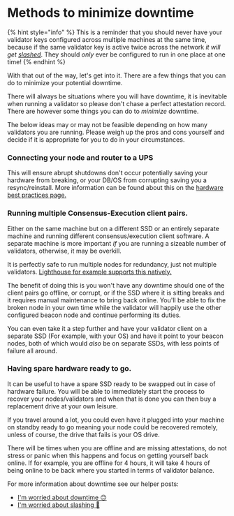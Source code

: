 # Methods to minimize downtime

{% hint style="info" %}
This is a reminder that you should never have your validator keys configured across multiple machines at the same time, because if the same validator key is active twice across the network _it will get_ [_slashed_](../staking-glossary.md#slashable-offenses). They should _only_ ever be configured to run in one place at one time!
{% endhint %}

With that out of the way, let's get into it. There are a few things that you can do to minimize your potential downtime.

There will always be situations where you will have downtime, it is inevitable when running a validator so please don't chase a perfect attestation record. There are however some things you can do to _minimize_ downtime.

The below ideas may or may not be feasible depending on how many validators you are running. Please weigh up the pros and cons yourself and decide if it is appropriate for you to do in your circumstances.

### Connecting your node and router to a UPS

This will ensure abrupt shutdowns don't occur potentially saving your hardware from breaking, or your DB/OS from corrupting saving you a resync/reinstall. More information can be found about this on the [hardware best practices page.](../hardware/hardware-best-practices.md)

### **Running multiple Consensus-Execution client pairs.**

Either on the same machine but on a different SSD or an entirely separate machine and running different consensus/execution client software. A separate machine is more important _if_ you are running a sizeable number of validators, otherwise, it may be overkill.

It is perfectly safe to run multiple nodes for redundancy, just not multiple validators. [Lighthouse for example supports this natively.](https://lighthouse-book.sigmaprime.io/redundancy.html)

The benefit of doing this is you won't have any downtime should one of the client pairs go offline, or corrupt, or if the SSD where it is sitting breaks and it requires manual maintenance to bring back online. You'll be able to fix the broken node in your own time while the validator will happily use the other configured beacon node and continue performing its duties.

You can even take it a step further and have your validator client on a separate SSD (For example, with your OS) and have it point to your beacon nodes, both of which would _also_ be on separate SSDs, with less points of failure all around.

### **Having spare hardware ready to go.**

It can be useful to have a spare SSD ready to be swapped out in case of hardware failure. You will be able to immediately start the process to recover your nodes/validators and when that is done you can then buy a replacement drive at your own leisure.

If you travel around a lot, you could even have it plugged into your machine on standby ready to go meaning your node could be recovered remotely, unless of course, the drive that fails is your OS drive.

There will be times when you are offline and are missing attestations, do not stress or panic when this happens and focus on getting yourself back online. If for example, you are offline for 4 hours, it will take 4 hours of being online to be back where you started in terms of validator balance.

For more information about downtime see our helper posts:

* [I'm worried about downtime 😔](../ayuda/downtime-explained.md)
* [I'm worried about slashing 🔪](../ayuda/slashing-explained.md)
